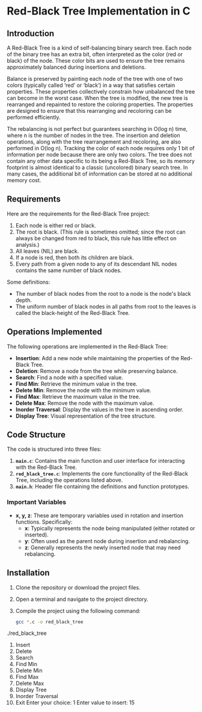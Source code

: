 # Red-Black Tree Implementation in C

## Introduction

A Red-Black Tree is a kind of self-balancing binary search tree. Each node of the binary tree has an extra bit, often interpreted as the color (red or black) of the node. These color bits are used to ensure the tree remains approximately balanced during insertions and deletions.

Balance is preserved by painting each node of the tree with one of two colors (typically called ‘red’ or ‘black’) in a way that satisfies certain properties. These properties collectively constrain how unbalanced the tree can become in the worst case. When the tree is modified, the new tree is rearranged and repainted to restore the coloring properties. The properties are designed to ensure that this rearranging and recoloring can be performed efficiently.

The rebalancing is not perfect but guarantees searching in O(log n) time, where n is the number of nodes in the tree. The insertion and deletion operations, along with the tree rearrangement and recoloring, are also performed in O(log n). Tracking the color of each node requires only 1 bit of information per node because there are only two colors. The tree does not contain any other data specific to its being a Red-Black Tree, so its memory footprint is almost identical to a classic (uncolored) binary search tree. In many cases, the additional bit of information can be stored at no additional memory cost.

## Requirements

Here are the requirements for the Red-Black Tree project:

1. Each node is either red or black.
2. The root is black. (This rule is sometimes omitted; since the root can always be changed from red to black, this rule has little effect on analysis.)
3. All leaves (NIL) are black.
4. If a node is red, then both its children are black.
5. Every path from a given node to any of its descendant NIL nodes contains the same number of black nodes. 

Some definitions:
- The number of black nodes from the root to a node is the node's black depth.
- The uniform number of black nodes in all paths from root to the leaves is called the black-height of the Red-Black Tree.

## Operations Implemented

The following operations are implemented in the Red-Black Tree:

- **Insertion**: Add a new node while maintaining the properties of the Red-Black Tree.
- **Deletion**: Remove a node from the tree while preserving balance.
- **Search**: Find a node with a specified value.
- **Find Min**: Retrieve the minimum value in the tree.
- **Delete Min**: Remove the node with the minimum value.
- **Find Max**: Retrieve the maximum value in the tree.
- **Delete Max**: Remove the node with the maximum value.
- **Inorder Traversal**: Display the values in the tree in ascending order.
- **Display Tree**: Visual representation of the tree structure.

## Code Structure

The code is structured into three files:

1. **`main.c`**: Contains the main function and user interface for interacting with the Red-Black Tree.
2. **`red_black_tree.c`**: Implements the core functionality of the Red-Black Tree, including the operations listed above.
3. **`main.h`**: Header file containing the definitions and function prototypes.

### Important Variables
- **x, y, z**: These are temporary variables used in rotation and insertion functions. Specifically:
  - **x**: Typically represents the node being manipulated (either rotated or inserted).
  - **y**: Often used as the parent node during insertion and rebalancing.
  - **z**: Generally represents the newly inserted node that may need rebalancing.

## Installation

1. Clone the repository or download the project files.
2. Open a terminal and navigate to the project directory.
3. Compile the project using the following command:

   ```bash
   gcc *.c -o red_black_tree

./red_black_tree

1. Insert
2. Delete
3. Search
4. Find Min
5. Delete Min
6. Find Max
7. Delete Max
8. Display Tree
9. Inorder Traversal
0. Exit
Enter your choice: 1
Enter value to insert: 15

